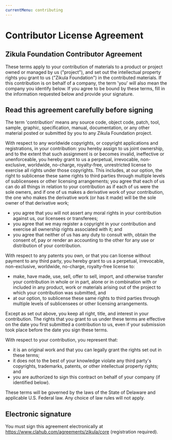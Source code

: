 ```yaml
---
currentMenu: contributing
---
```

# Contributor License Agreement

## Zikula Foundation Contributor Agreement

These terms apply to your contribution of materials to a product or project owned or managed by us ("project"), and set out the intellectual property rights you grant to us ("Zikula Foundation") in the contributed materials. If this contribution is on behalf of a company, the term 'you' will also mean the company you identify below. If you agree to be bound by these terms, fill in the information requested below and provide your signature.

## Read this agreement carefully before signing

The term 'contribution' means any source code, object code, patch, tool, sample, graphic, specification, manual, documentation, or any other material posted or submitted by you to any Zikula Foundation project.

With respect to any worldwide copyrights, or copyright applications and registrations, in your contribution:
you hereby assign to us joint ownership, and to the extent that such assignment is or becomes invalid, ineffective or unenforceable, you hereby grant to us a perpetual, irrevocable, non-exclusive, worldwide, no-charge, royalty-free, unrestricted license to exercise all rights under those copyrights. This includes, at our option, the right to sublicense these same rights to third parties through multiple levels of sublicensees or other licensing arrangements;
you agree that each of us can do all things in relation to your contribution as if each of us were the sole owners, and if one of us makes a derivative work of your contribution, the one who makes the derivative work (or has it made) will be the sole owner of that derivative work;

- you agree that you will not assert any moral rights in your contribution against us, our licensees or transferees;
- you agree that we may register a copyright in your contribution and exercise all ownership rights associated with it; and
- you agree that neither of us has any duty to consult with, obtain the consent of, pay or render an accounting to the other for any use or distribution of your contribution.

With respect to any patents you own, or that you can license without payment to any third party, you hereby grant to us a perpetual, irrevocable, non-exclusive, worldwide, no-charge, royalty-free license to:

- make, have made, use, sell, offer to sell, import, and otherwise transfer your contribution in whole or in part, alone or in combination with or included in any product, work or materials arising out of the project to which your contribution was submitted, and
- at our option, to sublicense these same rights to third parties through multiple levels of sublicensees or other licensing arrangements.

Except as set out above, you keep all right, title, and interest in your contribution. The rights that you grant to us under these terms are effective on the date you first submitted a contribution to us, even if your submission took place before the date you sign these terms.

With respect to your contribution, you represent that:

- it is an original work and that you can legally grant the rights set out in these terms;
- it does not to the best of your knowledge violate any third party's copyrights, trademarks, patents, or other intellectual property rights; and
- you are authorized to sign this contract on behalf of your company (if identified below).

These terms will be governed by the laws of the State of Delaware and applicable U.S. Federal law. Any choice of law rules will not apply.

## Electronic signature

You must sign this agreement electronically at <https://www.clahub.com/agreements/zikula/core> (registration required).
